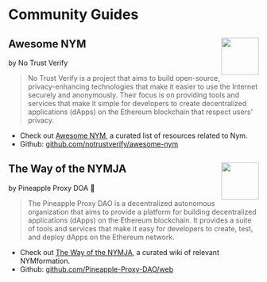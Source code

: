 # Community Guides

<!--Awesome *start-->

## <img src='/images/profile_picture/pastenym_ntv_pp.png' style="float: right; width: 75px; height: 75px;">Awesome NYM

by No Trust Verify

>No Trust Verify is a project that aims to build open-source, privacy-enhancing technologies that make it easier to use the Internet securely and anonymously. Their focus is on providing tools and services that make it simple for developers to create decentralized applications (dApps) on the Ethereum blockchain that respect users' privacy.
* Check out [Awesome NYM](https://notrustverify.github.io/awesome-nym/), a curated list of resources related to Nym.
* Github: [github.com/notrustverify/awesome-nym](https://github.com/notrustverify/awesome-nym)

<!--Awesome NYM *end-->

<!--Pineapple Proxy *start-->

## <img src='/images/profile_picture/pineappleproxy_pp.png' style="float: right; width: 75px; height: 75px;">The Way of the NYMJA

by Pineapple Proxy DOA 🍍

>The Pineapple Proxy DAO is a decentralized autonomous organization that aims to provide a platform for building decentralized applications (dApps) on the Ethereum blockchain. It provides a suite of tools and services that make it easy for developers to create, test, and deploy dApps on the Ethereum network.
* Check out [The Way of the NYMJA](https://pnproxy.org/welcome.html), a curated wiki of relevant NYMformation.
* Github: [github.com/Pineapple-Proxy-DAO/web](https://github.com/Pineapple-Proxy-DAO/web)

<!--Pineapple Proxy *end-->